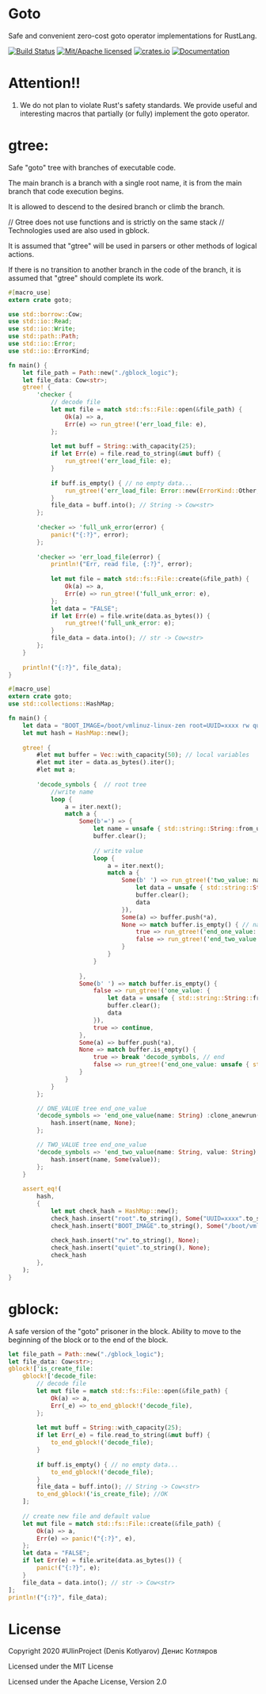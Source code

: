 #	Goto
Safe and convenient zero-cost goto operator implementations for RustLang.

[![Build Status](https://travis-ci.org/clucompany/Goto.svg?branch=master)](https://travis-ci.org/clucompany/Goto)
[![Mit/Apache licensed](https://img.shields.io/badge/license-MIT%2FApache--2.0-blue)](./LICENSE)
[![crates.io](http://meritbadge.herokuapp.com/goto)](https://crates.io/crates/goto)
[![Documentation](https://docs.rs/goto/badge.svg)](https://docs.rs/goto)

# Attention!!
1. We do not plan to violate Rust's safety standards. We provide useful and interesting macros that partially (or fully) implement the goto operator.

# gtree:
Safe "goto" tree with branches of executable code.

The main branch is a branch with a single root name, it is from the main branch that code execution begins.

It is allowed to descend to the desired branch or climb the branch.

// Gtree does not use functions and is strictly on the same stack
// Technologies used are also used in gblock.

It is assumed that "gtree" will be used in parsers or other methods of logical actions.

If there is no transition to another branch in the code of the branch, it is assumed that "gtree" should complete its work.

```rust
#[macro_use]
extern crate goto;

use std::borrow::Cow;
use std::io::Read;
use std::io::Write;
use std::path::Path;
use std::io::Error;
use std::io::ErrorKind;

fn main() {
	let file_path = Path::new("./gblock_logic");
	let file_data: Cow<str>;
	gtree! {
		'checker {
			// decode file
			let mut file = match std::fs::File::open(&file_path) {
				Ok(a) => a,
				Err(e) => run_gtree!('err_load_file: e),
			};
			
			let mut buff = String::with_capacity(25);
			if let Err(e) = file.read_to_string(&mut buff) {
				run_gtree!('err_load_file: e);
			}
			
			if buff.is_empty() { // no empty data...
				run_gtree!('err_load_file: Error::new(ErrorKind::Other, "empty file!"));
			}
			file_data = buff.into(); // String -> Cow<str>
		};
		
		'checker => 'full_unk_error(error) {
			panic!("{:?}", error);
		};
		
		'checker => 'err_load_file(error) {
			println!("Err, read file, {:?}", error);
			
			let mut file = match std::fs::File::create(&file_path) {
				Ok(a) => a,
				Err(e) => run_gtree!('full_unk_error: e),
			};
			let data = "FALSE";
			if let Err(e) = file.write(data.as_bytes()) {
				run_gtree!('full_unk_error: e);
			}
			file_data = data.into(); // str -> Cow<str>
		};
	}
	
	println!("{:?}", file_data);
}
```

```rust
#[macro_use]
extern crate goto;
use std::collections::HashMap;

fn main() {
	let data = "BOOT_IMAGE=/boot/vmlinuz-linux-zen root=UUID=xxxx rw quiet";
	let mut hash = HashMap::new();
	
	gtree! {
		#let mut buffer = Vec::with_capacity(50); // local variables
		#let mut iter = data.as_bytes().iter();
		#let mut a;
		
		'decode_symbols {  // root tree
			//write name
			loop {
				a = iter.next();
				match a {
					Some(b'=') => {
						let name = unsafe { std::string::String::from_utf8_unchecked(buffer.to_owned()) };
						buffer.clear();
						
						// write value
						loop {
							a = iter.next();
							match a {
								Some(b' ') => run_gtree!('two_value: name, {
									let data = unsafe { std::string::String::from_utf8_unchecked(buffer.to_owned()) };
									buffer.clear();
									data
								}),
								Some(a) => buffer.push(*a),
								None => match buffer.is_empty() { // name
									true => run_gtree!('end_one_value: unsafe { std::string::String::from_utf8_unchecked(buffer) }),
									false => run_gtree!('end_two_value: name, unsafe { std::string::String::from_utf8_unchecked(buffer) }),
								}
							}
						}
						
					},
					Some(b' ') => match buffer.is_empty() {
						false => run_gtree!('one_value: {
							let data = unsafe { std::string::String::from_utf8_unchecked(buffer.to_owned()) };
							buffer.clear();
							data
						}),
						true => continue,
					},
					Some(a) => buffer.push(*a),
					None => match buffer.is_empty() {
						true => break 'decode_symbols, // end
						false => run_gtree!('end_one_value: unsafe { std::string::String::from_utf8_unchecked(buffer) }),
					}
				}
			}
		};

		// ONE_VALUE tree end_one_value
		'decode_symbols => 'end_one_value(name: String) :clone_anewrun('one_value -> 'decode_symbols) {
			hash.insert(name, None);
		};

		// TWO_VALUE tree end_one_value
		'decode_symbols => 'end_two_value(name: String, value: String) :clone_anewrun('two_value -> 'decode_symbols) {
			hash.insert(name, Some(value));
		};
	}
	
	assert_eq!(
		hash,		
		{
			let mut check_hash = HashMap::new();
			check_hash.insert("root".to_string(), Some("UUID=xxxx".to_string()));
			check_hash.insert("BOOT_IMAGE".to_string(), Some("/boot/vmlinuz-linux-zen".to_string()));
			
			check_hash.insert("rw".to_string(), None);
			check_hash.insert("quiet".to_string(), None);
			check_hash
		},
	);
}
```

# gblock:
A safe version of the "goto" prisoner in the block. Ability to move to the beginning of the block or to the end of the block.

```rust
let file_path = Path::new("./gblock_logic");
let file_data: Cow<str>;
gblock!['is_create_file:
	gblock!['decode_file:
		// decode file
		let mut file = match std::fs::File::open(&file_path) {
			Ok(a) => a,
			Err(_e) => to_end_gblock!('decode_file),
		};
		
		let mut buff = String::with_capacity(25);
		if let Err(_e) = file.read_to_string(&mut buff) {
			to_end_gblock!('decode_file);
		}
		
		if buff.is_empty() { // no empty data...
			to_end_gblock!('decode_file);
		}
		file_data = buff.into(); // String -> Cow<str>
		to_end_gblock!('is_create_file); //OK
	];
	
	// create new file and default value
	let mut file = match std::fs::File::create(&file_path) {
		Ok(a) => a,
		Err(e) => panic!("{:?}", e),
	};
	let data = "FALSE";
	if let Err(e) = file.write(data.as_bytes()) {
		panic!("{:?}", e);
	}
	file_data = data.into(); // str -> Cow<str>
];
println!("{:?}", file_data);
```

# License

Copyright 2020 #UlinProject (Denis Kotlyarov) Денис Котляров

Licensed under the MIT License

Licensed under the Apache License, Version 2.0

